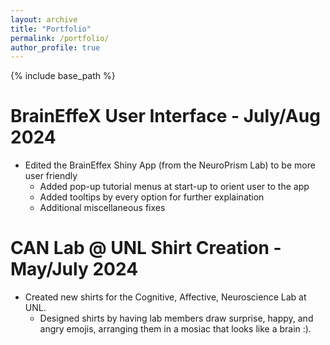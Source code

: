 ```yaml
---
layout: archive
title: "Portfolio"
permalink: /portfolio/
author_profile: true
---
```


{% include base_path %}

BrainEffeX User Interface - July/Aug 2024
======
* Edited the BrainEffex Shiny App (from the NeuroPrism Lab) to be more user friendly 
  * Added pop-up tutorial menus at start-up to orient user to the app
  * Added tooltips by every option for further explaination
  * Additional miscellaneous fixes


CAN Lab @ UNL Shirt Creation - May/July 2024
======
* Created new shirts for the Cognitive, Affective, Neuroscience Lab at UNL.
  * Designed shirts by having lab members draw surprise, happy, and angry emojis, arranging them in a mosiac that looks like a brain :). 


